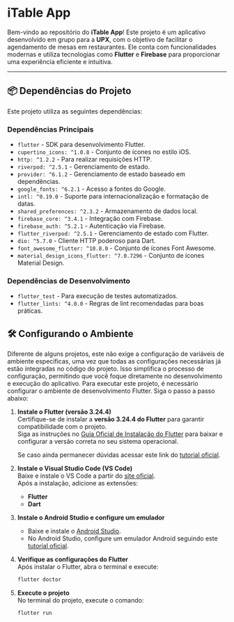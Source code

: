 # iTable App

Bem-vindo ao repositório do **iTable App**! Este projeto é um aplicativo desenvolvido em grupo para a **UPX**, com o objetivo de facilitar o agendamento de mesas em restaurantes. Ele conta com funcionalidades modernas e utiliza tecnologias como **Flutter** e **Firebase** para proporcionar uma experiência eficiente e intuitiva.

---

## 📦 Dependências do Projeto

Este projeto utiliza as seguintes dependências:

### Dependências Principais
- `flutter` - SDK para desenvolvimento Flutter.
- `cupertino_icons: ^1.0.8` - Conjunto de ícones no estilo iOS.
- `http: ^1.2.2` - Para realizar requisições HTTP.
- `riverpod: ^2.5.1` - Gerenciamento de estado.
- `provider: ^6.1.2` - Gerenciamento de estado baseado em dependências.
- `google_fonts: ^6.2.1` - Acesso a fontes do Google.
- `intl: ^0.19.0` - Suporte para internacionalização e formatação de datas.
- `shared_preferences: ^2.3.2` - Armazenamento de dados local.
- `firebase_core: ^3.4.1` - Integração com Firebase.
- `firebase_auth: ^5.2.1` - Autenticação via Firebase.
- `flutter_riverpod: ^2.5.1` - Gerenciamento de estado com Flutter.
- `dio: ^5.7.0` - Cliente HTTP poderoso para Dart.
- `font_awesome_flutter: ^10.8.0` - Conjunto de ícones Font Awesome.
- `material_design_icons_flutter: ^7.0.7296` - Conjunto de ícones Material Design.

### Dependências de Desenvolvimento
- `flutter_test` - Para execução de testes automatizados.
- `flutter_lints: ^4.0.0` - Regras de lint recomendadas para boas práticas.

## 🛠 Configurando o Ambiente

Diferente de alguns projetos, este não exige a configuração de variáveis de ambiente específicas, uma vez que todas as configurações necessárias já estão integradas no código do projeto. Isso simplifica o processo de configuração, permitindo que você foque diretamente no desenvolvimento e execução do aplicativo. Para executar este projeto, é necessário configurar o ambiente de desenvolvimento Flutter. Siga o passo a passo abaixo:

1. **Instale o Flutter (versão 3.24.4)**  
   Certifique-se de instalar a **versão 3.24.4 do Flutter** para garantir compatibilidade com o projeto.  
   Siga as instruções no [Guia Oficial de Instalação do Flutter](https://docs.flutter.dev/get-started/install) para baixar e configurar a versão correta no seu sistema operacional.

   Se caso ainda permanecer dúvidas acessar este link do [tutorial oficial](https://www.youtube.com/watch?v=wcO-Et_jpeo). 

3. **Instale o Visual Studio Code (VS Code)**  
   Baixe e instale o VS Code a partir do [site oficial](https://code.visualstudio.com/).  
   Após a instalação, adicione as extensões:  
   - **Flutter**  
   - **Dart**

4. **Instale o Android Studio e configure um emulador**  
   - Baixe e instale o [Android Studio](https://developer.android.com/studio).  
   - No Android Studio, configure um emulador Android seguindo este [tutorial oficial](https://www.youtube.com/watch?v=wcO-Et_jpeo).

5. **Verifique as configurações do Flutter**  
   Após instalar o Flutter, abra o terminal e execute:  
   ```bash
   flutter doctor
6. **Execute o projeto**  
   No terminal do projeto, execute o comando:  
   ```bash
   flutter run 
   
